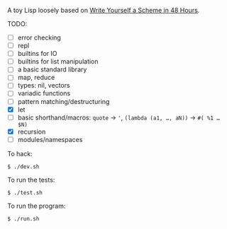A toy Lisp loosely based on [Write Yourself a Scheme in 48 Hours](https://en.wikibooks.org/wiki/Write_Yourself_a_Scheme_in_48_Hours).

TODO:

- [ ] error checking
- [ ] repl
- [ ] builtins for IO
- [ ] builtins for list manipulation
- [ ] a basic standard library
- [ ] map, reduce
- [ ] types: nil, vectors
- [ ] variadic functions
- [ ] pattern matching/destructuring
- [x] let
- [ ] basic shorthand/macros: `quote` -> `'`, `(lambda (a1, …, aN))` -> `#( %1 … $N)`
- [x] recursion
- [ ] modules/namespaces

To hack:

    $ ./dev.sh

To run the tests:

    $ ./test.sh

To run the program:

    $ ./run.sh

